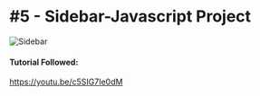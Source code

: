 # #5 - Sidebar-Javascript Project

![Sidebar](https://j.gifs.com/wVQ7W8.gif)

#### Tutorial Followed: 
<a href='https://youtu.be/c5SIG7Ie0dM'>https://youtu.be/c5SIG7Ie0dM</a>
